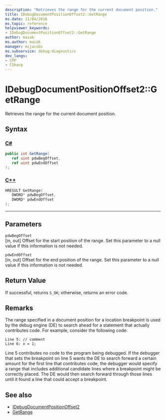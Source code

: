 ```yaml
---
description: "Retrieves the range for the current document position."
title: IDebugDocumentPositionOffset2::GetRange
ms.date: 11/04/2016
ms.topic: reference
helpviewer_keywords:
- IDebugDocumentPositionOffset2::GetRange
author: maiak
ms.author: maiak
manager: mijacobs
ms.subservice: debug-diagnostics
dev_langs:
- CPP
- CSharp
---
```

# IDebugDocumentPositionOffset2::GetRange

Retrieves the range for the current document position.

## Syntax

### [C#](#tab/csharp)
```csharp
public int GetRange(
   ref uint pdwBegOffset,
   ref uint pdwEndOffset
);
```
### [C++](#tab/cpp)
```cpp
HRESULT GetRange(
   DWORD* pdwBegOffset,
   DWORD* pdwEndOffset
);
```
---

## Parameters
`pdwBegOffset`\
[in, out] Offset for the start position of the range. Set this parameter to a null value if this information is not needed.

`pdwEndOffset`\
[in, out] Offset for the end position of the range. Set this parameter to a null value if this information is not needed.

## Return Value
 If successful, returns `S_OK`; otherwise, returns an error code.

## Remarks
 The range specified in a document position for a location breakpoint is used by the debug engine (DE) to search ahead for a statement that actually contributes code. For example, consider the following code:

```
Line 5: // comment
Line 6: x = 1;
```

 Line 5 contributes no code to the program being debugged. If the debugger that sets the breakpoint on line 5 wants the DE to search forward a certain amount for the first line that contributes code, the debugger would specify a range that includes additional candidate lines where a breakpoint might be correctly placed. The DE would then search forward through those lines until it found a line that could accept a breakpoint.

## See also
- [IDebugDocumentPositionOffset2](../../../extensibility/debugger/reference/idebugdocumentpositionoffset2.md)
- [GetRange](../../../extensibility/debugger/reference/idebugdocumentposition2-getrange.md)
